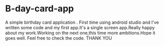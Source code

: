 # B-day-card-app
A simple birthday card application .
First time using android studio and I've written some code and my first app.It's a single screen app.Really happy about my work.Working on the next one,this time  more ambitions.Hope it goes well.
Feel free to check the code.
THANK YOU
